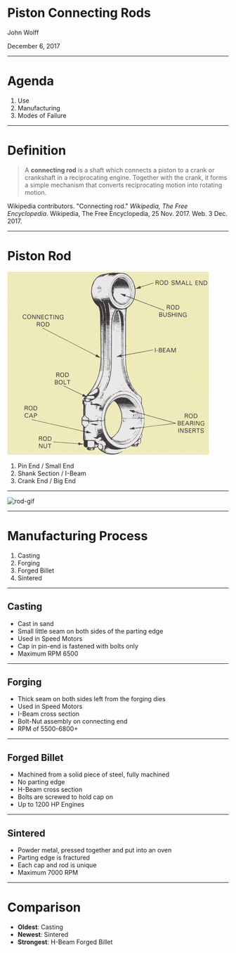 # Piston Connecting Rods

John Wolff

December 6, 2017

---

# Agenda

1. Use
2. Manufacturing
3. Modes of Failure

---

# Definition

> A **connecting rod** is a shaft which connects a piston to a crank or crankshaft in a reciprocating engine. 
Together with the crank, it forms a simple mechanism that converts reciprocating motion into rotating motion.

Wikipedia contributors. "Connecting rod." *Wikipedia, The Free Encyclopedia*.
Wikipedia, The Free Encyclopedia, 25 Nov. 2017. Web. 3 Dec. 2017.

---

# Piston Rod

![rod](Image12.gif)

1. Pin End / Small End
2. Shank Section / I-Beam
3. Crank End / Big End

---

![rod-gif](0721887b597fbc2a6c3b87ccd5e47c8b.gif)

---

# Manufacturing Process

1. Casting
2. Forging
3. Forged Billet
4. Sintered

---

## Casting
  - Cast in sand
  - Small little seam on both sides of the parting edge
  - Used in Speed Motors
  - Cap in pin-end is fastened with bolts only
  - Maximum RPM 6500

---

## Forging
  - Thick seam on both sides left from the forging dies
  - Used in Speed Motors
  - I-Beam cross section
  - Bolt-Nut assembly on connecting end
  - RPM of 5500-6800+

---

## Forged Billet
  - Machined from a solid piece of steel, fully machined
  - No parting edge
  - H-Beam cross section
  - Bolts are screwed to hold cap on
  - Up to 1200 HP Engines

---

## Sintered
  - Powder metal, pressed together and put into an oven
  - Parting edge is fractured
  - Each cap and rod is unique
  - Maximum 7000 RPM

---

# Comparison

- **Oldest**: Casting
- **Newest**: Sintered
- **Strongest**: H-Beam Forged Billet
